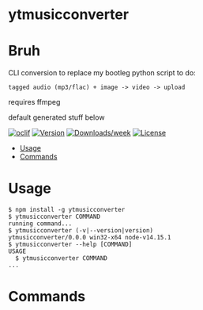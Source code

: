 ytmusicconverter
================

# Bruh
CLI conversion to replace my bootleg python script to do:

`tagged audio (mp3/flac) + image -> video -> upload`

requires ffmpeg

default generated stuff below



[![oclif](https://img.shields.io/badge/cli-oclif-brightgreen.svg)](https://oclif.io)
[![Version](https://img.shields.io/npm/v/ytmusicconverter.svg)](https://npmjs.org/package/ytmusicconverter)
[![Downloads/week](https://img.shields.io/npm/dw/ytmusicconverter.svg)](https://npmjs.org/package/ytmusicconverter)
[![License](https://img.shields.io/npm/l/ytmusicconverter.svg)](https://github.com/lolepop/ytmusicconverter/blob/master/package.json)

<!-- toc -->
* [Usage](#usage)
* [Commands](#commands)
<!-- tocstop -->

# Usage
<!-- usage -->
```sh-session
$ npm install -g ytmusicconverter
$ ytmusicconverter COMMAND
running command...
$ ytmusicconverter (-v|--version|version)
ytmusicconverter/0.0.0 win32-x64 node-v14.15.1
$ ytmusicconverter --help [COMMAND]
USAGE
  $ ytmusicconverter COMMAND
...
```
<!-- usagestop -->
# Commands
<!-- commands -->

<!-- commandsstop -->
